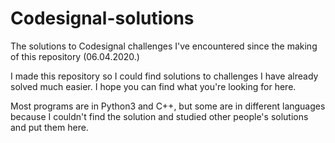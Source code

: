 # Codesignal-solutions
The solutions to Codesignal challenges I've encountered since the making of this repository (06.04.2020.)

I made this repository so I could find solutions to challenges I have already solved much easier.
I hope you can find what you're looking for here.

Most programs are in Python3 and C++, but some are in different languages because I couldn't find the solution and studied other people's
solutions and put them here.
